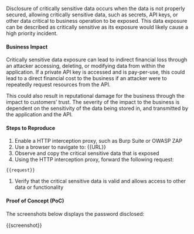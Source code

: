 Disclosure of critically sensitive data occurs when the data is not properly secured, allowing critically sensitive data, such as secrets, API keys, or other data critical to business operation to be exposed. This data exposure can be described as critically sensitive as its exposure would likely cause a high priority incident.

#### Business Impact

Critically sensitive data exposure can lead to indirect financial loss through an attacker accessing, deleting, or modifying data from within the application. If a private API key is accessed and is pay-per-use, this could lead to a direct financial cost to the business if an attacker were to repeatedly request resources from the API.

This could also result in reputational damage for the business through the impact to customers’ trust. The severity of the impact to the business is dependent on the sensitivity of the data being stored in, and transmitted by the application and the API.

#### Steps to Reproduce

1. Enable a HTTP interception proxy, such as Burp Suite or OWASP ZAP
1. Use a browser to navigate to: {{URL}}
1. Observe and copy the critical sensitive data that is exposed
1. Using the HTTP interception proxy, forward the following request:

```HTTP
{{request}}
```

1. Verify that the critical sensitive data is valid and allows access to other data or functionality

#### Proof of Concept (PoC)

The screenshots below displays the password disclosed:

{{screenshot}}
